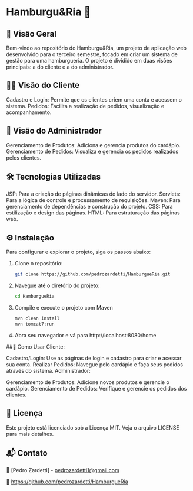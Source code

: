 # Hamburgu&Ria 🍔

## 📜 Visão Geral
Bem-vindo ao repositório do Hamburgu&Ria, um projeto de aplicação web desenvolvido para o terceiro semestre, focado em criar um sistema de gestão para uma hamburgueria. O projeto é dividido em duas visões principais: a do cliente e a do administrador.

## 🧑‍💻 Visão do Cliente
Cadastro e Login: Permite que os clientes criem uma conta e acessem o sistema.
Pedidos: Facilita a realização de pedidos, visualização e acompanhamento.
## 🏢 Visão do Administrador
Gerenciamento de Produtos: Adiciona e gerencia produtos do cardápio.
Gerenciamento de Pedidos: Visualiza e gerencia os pedidos realizados pelos clientes.
## 🛠️ Tecnologias Utilizadas
JSP: Para a criação de páginas dinâmicas do lado do servidor.
Servlets: Para a lógica de controle e processamento de requisições.
Maven: Para gerenciamento de dependências e construção do projeto.
CSS: Para estilização e design das páginas.
HTML: Para estruturação das páginas web.

## ⚙️ Instalação
Para configurar e explorar o projeto, siga os passos abaixo:
1. Clone o repositório:
    ```bash
    git clone https://github.com/pedrozardetti/HamburgueRia.git
    ```

2. Navegue até o diretório do projeto:
    ```bash
    cd HamburgueRia
    ```

3. Compile e execute o projeto com Maven
    ```bash
    mvn clean install
    mvn tomcat7:run
    ```
4. Abra seu navegador e vá para http://localhost:8080/home

##🚦 Como Usar
Cliente:

Cadastro/Login: Use as páginas de login e cadastro para criar e acessar sua conta.
Realizar Pedidos: Navegue pelo cardápio e faça seus pedidos através do sistema.
Administrador:

Gerenciamento de Produtos: Adicione novos produtos e gerencie o cardápio.
Gerenciamento de Pedidos: Verifique e gerencie os pedidos dos clientes.

## 📜 Licença
Este projeto está licenciado sob a Licença MIT. Veja o arquivo LICENSE para mais detalhes.

## 📬 Contato

📧 [Pedro Zardetti] - pedrozardetti1@gmail.com

🔗 https://github.com/pedrozardetti/HamburgueRia

